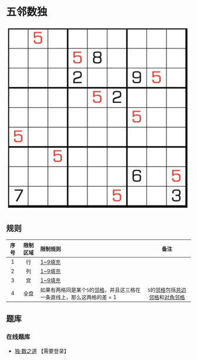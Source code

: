 # 五邻数独
<!-- START doctoc generated TOC please keep comment here to allow auto update -->
<!-- DON'T EDIT THIS SECTION, INSTEAD RE-RUN doctoc TO UPDATE -->

<!-- END doctoc generated TOC please keep comment here to allow auto update -->

![题](../../../../../../images/sudoku/五邻数独.png)

## 规则

<!-- markdownlint-disable MD013 -->

| 序号  | 限制区域 | 限制规则                                      |           备注            |
|:---:|:----:|:------------------------------------------|:-----------------------:|
|  1  |  行   | [1~9填充]                                   |                         |
|  2  |  列   | [1~9填充]                                   |                         |
|  3  |  宫   | [1~9填充]                                   |                         |
|  4  |  全盘  | 如果有两格同是某个`5`的[邻格]，并且这三格在一条直线上，那么这两格的差 = 1 | `5`的[邻格]包括[共边邻格]和[对角邻格] |

<!-- markdownlint-enable MD013 -->

## 题库

### 在线题库

- [独·数之道](http://www.sudokufans.org.cn/lx/game.index.php?type=nb5) 【需要登录】

[1~9填充]: ../../../../../../rules/rules.md#1to9填充

[邻格]: ../../../../../../rules/rules.md#邻格

[共边邻格]: ../../../../../../rules/rules.md#共边邻格

[对角邻格]: ../../../../../../rules/rules.md#对角邻格
